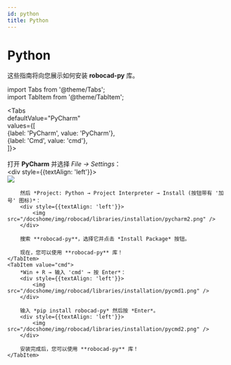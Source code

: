 ```yaml
---
id: python
title: Python
---
```


# Python

这些指南将向您展示如何安装 **robocad-py** 库。  

import Tabs from '@theme/Tabs';  
import TabItem from '@theme/TabItem';  

<Tabs  
    defaultValue="PyCharm"  
    values={[  
        {label: 'PyCharm', value: 'PyCharm'},  
        {label: 'Cmd', value: 'cmd'},  
    ]}>  
    <TabItem value="PyCharm">  
        打开 **PyCharm** 并选择 *File → Settings*：  
        <div style={{textAlign: 'left'}}>  
            <img src="/docshome/img/robocad/libraries/installation/pycharm1.png" />  
        </div>  

        然后 *Project: Python → Project Interpreter → Install (按钮带有 '加号' 图标)*：  
        <div style={{textAlign: 'left'}}>  
            <img src="/docshome/img/robocad/libraries/installation/pycharm2.png" />  
        </div>  

        搜索 **robocad-py**，选择它并点击 *Install Package* 按钮。  

        现在，您可以使用 **robocad-py** 库！  
    </TabItem>  
    <TabItem value="cmd">  
        *Win + R → 输入 'cmd' → 按 Enter*：  
        <div style={{textAlign: 'left'}}>  
            <img src="/docshome/img/robocad/libraries/installation/pycmd1.png" />  
        </div>  

        输入 *pip install robocad-py* 然后按 *Enter*。  
        <div style={{textAlign: 'left'}}>  
            <img src="/docshome/img/robocad/libraries/installation/pycmd2.png" />  
        </div>  

        安装完成后，您可以使用 **robocad-py** 库！  
    </TabItem>  
</Tabs>  
